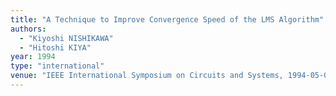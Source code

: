 ```yaml
---
title: "A Technique to Improve Convergence Speed of the LMS Algorithm"
authors:
  - "Kiyoshi NISHIKAWA"
  - "Hitoshi KIYA"
year: 1994
type: "international"
venue: "IEEE International Symposium on Circuits and Systems, 1994-05-01."
---
```


